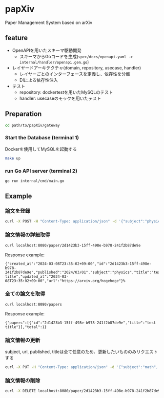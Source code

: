 # papXiv
Paper Management System based on arXiv

## feature
- OpenAPIを用いたスキーマ駆動開発 
  - スキーマからGoコードを生成(`spec/docs/openapi.yaml -> internal/handler/openapi.gen.go`)
- レイヤードアーキテクチャ(domain, repository, usecase, handler)
  - レイヤーごとのインターフェースを定義し、依存性を分離
  - DIによる依存性注入
- テスト
  - repository: dockertestを用いたMySQLのテスト
  - handler: usecaseのモックを用いたテスト

## Preparation
```bash
cd path/to/papXiv/gateway
```

### Start the Database (terminal 1)
Dockerを使用してMySQLを起動する
```bash
make up
```

### run Go API server (terminal 2)
```bash
go run internal/cmd/main.go
```

## Example
### 論文を登録
```bash
curl -X POST -H "Content-Type: application/json" -d '{"subject":"physics", "url":"https://arxiv.org/hogehoge", "published":"2024/03/01", "id":"2d1423b3-15ff-498e-b978-241f2b87de9e", "title": "test title"}' localhost:8080/papers
```

### 論文情報の詳細取得
```bash
curl localhost:8080/paper/2d1423b3-15ff-498e-b978-241f2b87de9e
```
Response example:
```
{"created_at":"2024-03-08T23:35:02+09:00","id":"2d1423b3-15ff-498e-b978-241f2b87de9e","published":"2024/03/01","subject":"physics","title":"test title","updated_at":"2024-03-08T23:35:02+09:00","url":"https://arxiv.org/hogehoge"}%
```

### 全ての論文を取得
```bash
curl localhost:8080/papers
```
Response example:
```
{"papers":[{"id":"2d1423b3-15ff-498e-b978-241f2b87de9e","title":"test title"}],"total":1}
```

### 論文情報の更新
subject, url, published, titleは全て任意のため、更新したいもののみリクエストする
```bash
curl -X PUT -H "Content-Type: application/json" -d '{"subject":"math", "url":"https://arxiv.org/hogehoge", "published":"2024/03/07", "title": "updated title"}' localhost:8080/paper/2d1423b3-15ff-498e-b978-241f2b87de9e
```

### 論文情報の削除
```bash
curl -X DELETE localhost:8080/paper/2d1423b3-15ff-498e-b978-241f2b87de9e
```
